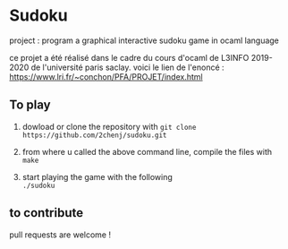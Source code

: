# Sudoku

project : program a graphical interactive sudoku game in ocaml language

ce projet a été réalisé dans le cadre du cours d'ocaml de L3INFO 2019-2020 de l'université 
paris saclay. voici le lien de l'enoncé  : 
https://www.lri.fr/~conchon/PFA/PROJET/index.html

## To play

1) dowload or clone the  repository with 
    `git clone https://github.com/2chenj/sudoku.git`

2) from where u called the above command line, compile the files with                                                               
    `make`
3) start playing the game with the following                                                                                           
    `./sudoku`

## to contribute   

pull requests are welcome !                                                                                                               


